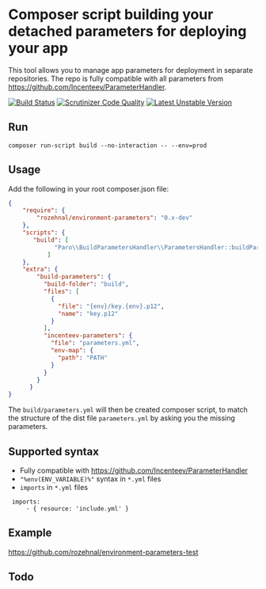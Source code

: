 # Composer script building your detached parameters for deploying your app

This tool allows you to manage app parameters for deployment in separate repositories. The repo is fully 
compatible with all parameters from https://github.com/Incenteev/ParameterHandler.


[![Build Status](https://travis-ci.org/rozehnal/environment-parameters.png)](https://travis-ci.org/rozehnal/environment-parameters)
[![Scrutinizer Code Quality](https://scrutinizer-ci.com/g/rozehnal/environment-parameters/badges/quality-score.png?b=master)](https://scrutinizer-ci.com/g/rozehnal/environment-parameters/?branch=master)
[![Latest Unstable Version](https://poser.pugx.org/incenteev/composer-parameter-handler/v/unstable.png)](https://packagist.org/packages/rozehnal/environment-parameters/)

## Run
``composer run-script build --no-interaction -- --env=prod``

## Usage
Add the following in your root composer.json file:

```json
{
    "require": {
        "rozehnal/environment-parameters": "0.x-dev"
    },
    "scripts": {
       "build": [
             "Paro\\BuildParametersHandler\\ParametersHandler::buildParameters"
           ]
    },
    "extra": {
        "build-parameters": {
          "build-folder": "build",
          "files": [
			{
			  "file": "{env}/key.{env}.p12",
			  "name": "key.p12"
			}
          ],
          "incenteev-parameters": {
            "file": "parameters.yml",
            "env-map": {
              "path": "PATH"
            }
          }
        }
      }
}
```

The ``build/parameters.yml`` will then be created
composer script, to match the structure of the dist file ``parameters.yml``
by asking you the missing parameters.

## Supported syntax
 - Fully compatible with https://github.com/Incenteev/ParameterHandler
 - ``"%env(ENV_VARIABLE)%"`` syntax in ``*.yml`` files
 - ``imports`` in ``*.yml`` files
```
 imports:
     - { resource: 'include.yml' }
```
## Example
https://github.com/rozehnal/environment-parameters-test

## Todo

